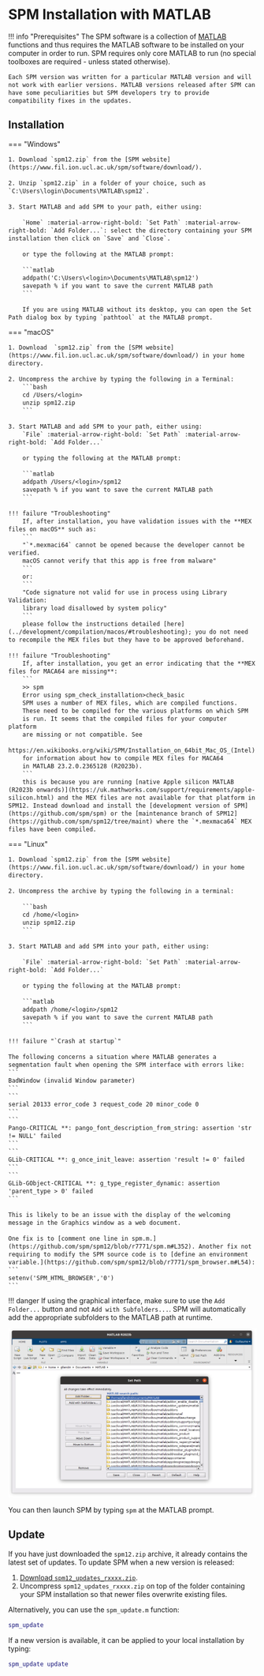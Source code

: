 # SPM Installation with MATLAB

!!! info "Prerequisites"
    The SPM software is a collection of [MATLAB](https://www.mathworks.com/products/matlab.html) functions and thus requires the MATLAB software to be installed on your computer in order to run. SPM requires only core MATLAB to run (no special toolboxes are required - unless stated otherwise).

    Each SPM version was written for a particular MATLAB version and will not work with earlier versions. MATLAB versions released after SPM can have some peculiarities but SPM developers try to provide compatibility fixes in the updates.

## Installation

=== "Windows"

    1. Download `spm12.zip` from the [SPM website](https://www.fil.ion.ucl.ac.uk/spm/software/download/).

    2. Unzip `spm12.zip` in a folder of your choice, such as `C:\Users\login\Documents\MATLAB\spm12`.

    3. Start MATLAB and add SPM to your path, either using:

        `Home` :material-arrow-right-bold: `Set Path` :material-arrow-right-bold: `Add Folder...`: select the directory containing your SPM installation then click on `Save` and `Close`.

        or type the following at the MATLAB prompt:

        ```matlab
        addpath('C:\Users\<login>\Documents\MATLAB\spm12')
        savepath % if you want to save the current MATLAB path
        ```

        If you are using MATLAB without its desktop, you can open the Set Path dialog box by typing `pathtool` at the MATLAB prompt.

=== "macOS"

    1. Download  `spm12.zip` from the [SPM website](https://www.fil.ion.ucl.ac.uk/spm/software/download/) in your home directory.

    2. Uncompress the archive by typing the following in a Terminal:
        ```bash
        cd /Users/<login>
        unzip spm12.zip
        ```

    3. Start MATLAB and add SPM to your path, either using:
        `File` :material-arrow-right-bold: `Set Path` :material-arrow-right-bold: `Add Folder...`

        or typing the following at the MATLAB prompt:

        ```matlab
        addpath /Users/<login>/spm12
        savepath % if you want to save the current MATLAB path
        ```

    !!! failure "Troubleshooting"
        If, after installation, you have validation issues with the **MEX files on macOS** such as:
        ```
        "`*.mexmaci64` cannot be opened because the developer cannot be verified. 
        macOS cannot verify that this app is free from malware"
        ```
        or:
        ```
        "Code signature not valid for use in process using Library Validation: 
        library load disallowed by system policy"
        ```
        please follow the instructions detailed [here](../development/compilation/macos/#troubleshooting); you do not need to recompile the MEX files but they have to be approved beforehand.

    !!! failure "Troubleshooting"
        If, after installation, you get an error indicating that the **MEX files for MACA64 are missing**:
        ```
        >> spm
        Error using spm_check_installation>check_basic
        SPM uses a number of MEX files, which are compiled functions.
        These need to be compiled for the various platforms on which SPM
        is run. It seems that the compiled files for your computer platform
        are missing or not compatible. See
            https://en.wikibooks.org/wiki/SPM/Installation_on_64bit_Mac_OS_(Intel)
        for information about how to compile MEX files for MACA64
        in MATLAB 23.2.0.2365128 (R2023b).
        ```
        this is because you are running [native Apple silicon MATLAB (R2023b onwards)](https://uk.mathworks.com/support/requirements/apple-silicon.html) and the MEX files are not available for that platform in SPM12. Instead download and install the [development version of SPM](https://github.com/spm/spm) or the [maintenance branch of SPM12](https://github.com/spm/spm12/tree/maint) where the `*.mexmaca64` MEX files have been compiled.

=== "Linux"

    1. Download `spm12.zip` from the [SPM website](https://www.fil.ion.ucl.ac.uk/spm/software/download/) in your home directory.

    2. Uncompress the archive by typing the following in a terminal:

        ```bash
        cd /home/<login>
        unzip spm12.zip
        ```

    3. Start MATLAB and add SPM into your path, either using:

        `File` :material-arrow-right-bold: `Set Path` :material-arrow-right-bold: `Add Folder...`

        or typing the following at the MATLAB prompt:

        ```matlab
        addpath /home/<login>/spm12
        savepath % if you want to save the current MATLAB path
        ```

    !!! failure "`Crash at startup`"

    The following concerns a situation where MATLAB generates a segmentation fault when opening the SPM interface with errors like:
    ```
    BadWindow (invalid Window parameter)
    ``` 
    ```
    serial 20133 error_code 3 request_code 20 minor_code 0
    ```
    ```
    Pango-CRITICAL **: pango_font_description_from_string: assertion 'str != NULL' failed
    ```
    ```
    GLib-CRITICAL **: g_once_init_leave: assertion 'result != 0' failed
    ``` 
    ```
    GLib-GObject-CRITICAL **: g_type_register_dynamic: assertion 'parent_type > 0' failed
    ```

    This is likely to be an issue with the display of the welcoming message in the Graphics window as a web document.

    One fix is to [comment one line in spm.m.](https://github.com/spm/spm12/blob/r7771/spm.m#L352). Another fix not requiring to modify the SPM source code is to [define an environment variable.](https://github.com/spm/spm12/blob/r7771/spm_browser.m#L54):
    ```
    setenv('SPM_HTML_BROWSER','0')
    ```


!!! danger
    If using the graphical interface, make sure to use the `Add Folder...` button and not `Add with Subfolders...`. SPM will automatically add the appropriate subfolders to the MATLAB path at runtime.

![](../assets/figures/matlab_setpath.png)

You can then launch SPM by typing `spm` at the MATLAB prompt.

## Update

If you have just downloaded the `spm12.zip` archive, it already contains the latest set of updates. To update SPM when a new version is released:

1. [Download `spm12_updates_rxxxx.zip`](https://www.fil.ion.ucl.ac.uk/spm/download/spm12_updates/).
2. Uncompress `spm12_updates_rxxxx.zip` on top of the folder containing your SPM installation so that newer files overwrite existing files.

Alternatively, you can use the `spm_update.m` function:

```matlab
spm_update
```

If a new version is available, it can be applied to your local installation by typing:

```matlab
spm_update update
```

